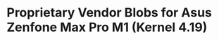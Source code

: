 Proprietary Vendor Blobs for Asus Zenfone Max Pro M1 (Kernel 4.19)
======================================================================
